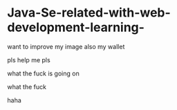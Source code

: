 
# Java-Se-related-with-web-development-learning-

want to improve my image also my wallet 

pls help me pls

what the fuck is going  on

what the fuck

haha
